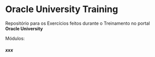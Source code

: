 # Oracle University Training
Repositório para os Exercícios feitos durante o Treinamento no portal **Oracle University**

Módulos:

##### xxx

